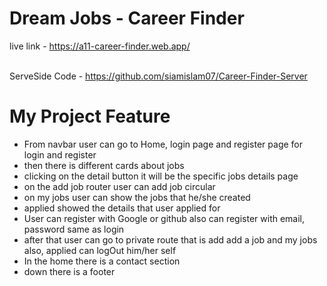 # Dream Jobs - Career Finder

live link -   https://a11-career-finder.web.app/  <br/><br/>

ServeSide Code - https://github.com/siamislam07/Career-Finder-Server

# My Project Feature
- From navbar user can go to Home, login page and register page for login and register
- then there is different cards about jobs 
- clicking on the detail button it will be the specific jobs details page
- on the add job router user can add job circular
- on my jobs user can show the jobs that he/she created
- applied showed the details that user applied for
- User can register with Google or github also can register with email, password same as login
- after that user can go to private route that is add add a job and my jobs also, applied can logOut him/her self
- In the home there is a contact section 
- down there is a footer
